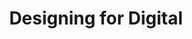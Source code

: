 ---
state: TX
region: Austin
title: Designing for Digital
event_url: https://www.meetup.com/Designing-for-Digital/
start_date: 2019-03-03
end_date: 2019-03-06
cost: TBD
topics: [ ux ]
---